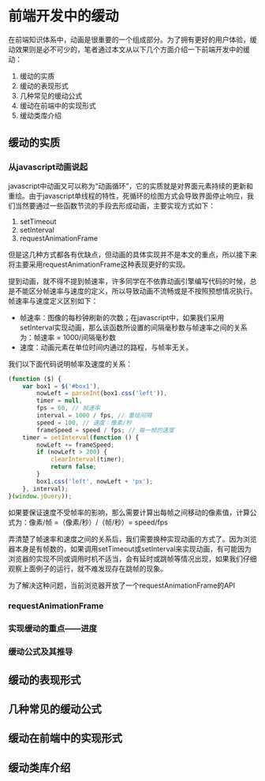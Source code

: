 # 前端开发中的缓动

在前端知识体系中，动画是很重要的一个组成部分。为了拥有更好的用户体验，缓动效果则是必不可少的，笔者通过本文从以下几个方面介绍一下前端开发中的缓动：

1. 缓动的实质
2. 缓动的表现形式 
3. 几种常见的缓动公式
4. 缓动在前端中的实现形式
5. 缓动类库介绍

## 缓动的实质

### 从javascript动画说起

javascript中动画又可以称为“动画循环”，它的实质就是对界面元素持续的更新和重绘。由于javascript单线程的特性，死循环的绘图方式会导致界面停止响应，我们当然要通过一些函数节流的手段去形成动画，主要实现方式如下：

1. setTimeout
2. setInterval
3. requestAnimationFrame

但是这几种方式都各有优缺点，但动画的具体实现并不是本文的重点，所以接下来将主要采用requestAnimationFrame这种表现更好的实现。

提到动画，就不得不提到帧速率，许多同学在不依靠动画引擎编写代码的时候，总是不能区分帧速率与速度的定义，所以导致动画不流畅或是不按照预想情况执行。帧速率与速度定义区别如下：

- 帧速率：图像的每秒钟刷新的次数；在javascript中，如果我们采用setInterval实现动画，那么该函数所设置的间隔毫秒数与帧速率之间的关系为：帧速率 = 1000/间隔毫秒数
- 速度：动画元素在单位时间内通过的路程，与帧率无关。

我们以下面代码说明帧率及速度的关系：

```javascript
(function ($) {
    var box1 = $('#box1'),
        nowLeft = parseInt(box1.css('left')),
        timer = null,
        fps = 60, // 帧速率
        interval = 1000 / fps, // 重绘间隔
        speed = 100, // 速度：像素/秒
        frameSpeed = speed / fps; // 每一帧的速度
    timer = setInterval(function () {
        nowLeft += frameSpeed;
        if (nowLeft > 200) {
            clearInterval(timer);
            return false;
        }
        box1.css('left', nowLeft + 'px');
    }, interval);
}(window.jQuery));

```
如果要保证速度不受帧率的影响，那么需要计算出每帧之间移动的像素值，计算公式为：像素/帧 =（像素/秒）/（帧/秒）= speed/fps

弄清楚了帧速率和速度之间的关系后，我们需要换种实现动画的方式了。因为浏览器本身是有帧数的，如果调用setTimeout或setInterval来实现动画，有可能因为浏览器的实现不同或调用时机不适当，会有延时或跳帧等情况出现，如果我们仔细观察上面例子的运行，就不难发现存在跳帧的现象。

为了解决这种问题，当前浏览器开放了一个requestAnimationFrame的API

### requestAnimationFrame

### 实现缓动的重点——进度

### 缓动公式及其推导

## 缓动的表现形式

## 几种常见的缓动公式

## 缓动在前端中的实现形式

## 缓动类库介绍










